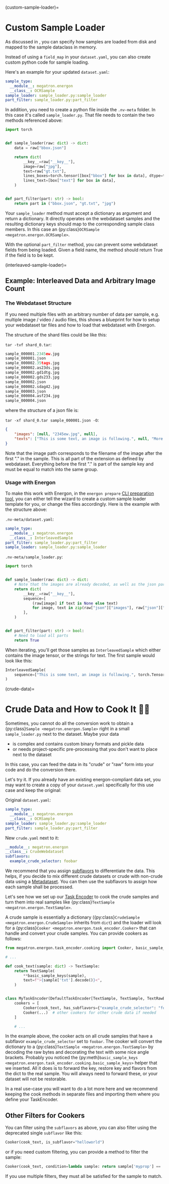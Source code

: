 <!--- Copyright (c) 2025, NVIDIA CORPORATION.
SPDX-License-Identifier: BSD-3-Clause -->

(custom-sample-loader)=
# Custom Sample Loader

As discussed in [](/basic/data_prep), you can specify how samples are loaded from disk and mapped to
the sample dataclass in memory.

Instead of using a `field_map` in your `dataset.yaml`, you can also create custom python code for sample loading.

Here's an example for your updated `dataset.yaml`:
```yaml
sample_type:
  __module__: megatron.energon
  __class__: OCRSample
sample_loader: sample_loader.py:sample_loader
part_filter: sample_loader.py:part_filter
```

In addition, you need to create a python file inside the `.nv-meta` folder. In this case it's
called `sample_loader.py`.
That file needs to contain the two methods referenced above:

```python
import torch


def sample_loader(raw: dict) -> dict:
    data = raw["bbox.json"]

    return dict(
        __key__=raw["__key__"],
        image=raw["jpg"],
        text=raw["gt.txt"],
        lines_boxes=torch.tensor([box["bbox"] for box in data], dtype=torch.int64),
        lines_text=[box["text"] for box in data],
    )


def part_filter(part: str) -> bool:
    return part in ("bbox.json", "gt.txt", "jpg")
```

Your `sample_loader` method must accept a dictionary as argument and return a dictionary. It directly operates on 
the webdataset samples and the resulting dictionary keys should map to the corresponding sample class members.
In this case an {py:class}`OCRSample <megatron.energon.OCRSample>`.

With the optional `part_filter` method, you can prevent some webdataset fields from being loaded.
Given a field name, the method should return True if the field is to be kept.


(interleaved-sample-loader)=
## Example: Interleaved Data and Arbitrary Image Count

### The Webdataset Structure

If you need multiple files with an arbitrary number of data per sample, e.g. multiple image / video / audio files, this shows a blueprint for how to setup your webdataset tar files and how to load that webdataset with Energon.

The structure of the shard files could be like this:

`tar -tvf shard_0.tar`:
```python
sample_000001.2345ew.jpg
sample_000001.json
sample_000002.35tags.jpg
sample_000002.as23ds.jpg
sample_000002.gd1dtg.jpg
sample_000002.gds233.jpg
sample_000002.json
sample_000002.sdag42.jpg
sample_000003.json
sample_000004.asf234.jpg
sample_000004.json
```

where the structure of a json file is:

`tar -xf shard_0.tar sample_000001.json -O`:
```json
{
    "images": [null, "2345ew.jpg", null],
    "texts": ["This is some text, an image is following.", null, "More text after the image."],
}
```
Note that the image path corresponds to the filename of the image after the first "." in the sample. This is all part of the extension as defined by webdataset. Everything before the first "." is part of the sample key and must be equal to match into the same group.


### Usage with Energon

To make this work with Energon, in the `energon prepare` [CLI preparation tool](energon_data_prepare), you can either tell the wizard to create a custom sample loader template for you, or change the files accordingly. Here is the example with the structure above:

`.nv-meta/dataset.yaml`:
```yaml
sample_type:
  __module__: megatron.energon
  __class__: InterleavedSample
part_filter: sample_loader.py:part_filter
sample_loader: sample_loader.py:sample_loader
```

`.nv-meta/sample_loader.py`:
```python
import torch


def sample_loader(raw: dict) -> dict:
    # Note that the images are already decoded, as well as the json part.
    return dict(
        __key__=raw["__key__"],
        sequence=[
            (raw[image] if text is None else text)
            for image, text in zip(raw["json"]["images"], raw["json"]["texts"])
        ],
    )


def part_filter(part: str) -> bool:
    # Need to load all parts
    return True
```

When iterating, you'll get those samples as `InterleavedSample` which either contains the image tensor, or the strings for text. The first sample would look like this:

```python
InterleavedSample(
    sequence=["This is some text, an image is following.", torch.Tensor(...) or PIL.Image.Image(), "More text after the image."]
)
``` 


(crude-data)=
# Crude Data and How to Cook It 👨‍🍳

Sometimes, you cannot do all the conversion work to obtain a {py:class}`Sample <megatron.energon.Sample>` right in a small `sample_loader.py` next to the dataset.
Maybe your data

- is complex and contains custom binary formats and pickle data
- or needs project-specific pre-processing that you don't want to place next to the dataset

In this case, you can feed the data in its "crude" or "raw" form into your code and do the conversion there. 

Let's try it. If you already have an existing energon-compliant data set, you may want to create a copy of your `dataset.yaml` specifically for this use case and keep the original:

Original `dataset.yaml`:
```yaml
sample_type:
  __module__: megatron.energon
  __class__: OCRSample
sample_loader: sample_loader.py:sample_loader
part_filter: sample_loader.py:part_filter
```

New `crude.yaml` next to it:
```yaml
__module__: megatron.energon
__class__: CrudeWebdataset
subflavors:
  example_crude_selector: foobar
```

We recommend that you assign [subflavors](sect-subflavors) to differentiate the data.
This helps, if you decide to mix different crude datasets or crude with non-crude data using a [Metadataset](../basic/metadataset).
You can then use the subflavors to assign how each sample shall be processed.

Let's see how we set up our [Task Encoder](../basic/task_encoder) to cook the crude samples and turn them into real samples like {py:class}`TextSample <megatron.energon.TextSample>`.

A crude sample is essentially a dictionary ({py:class}`CrudeSample <megatron.energon.CrudeSample>` inherits from `dict`) and the loader will look for a {py:class}`Cooker <megatron.energon.task_encoder.Cooker>` that can handle and convert your crude samples.
You can provide cookers as follows:

```python
from megatron.energon.task_encoder.cooking import Cooker, basic_sample_keys

# ...

def cook_text(sample: dict) -> TextSample:
    return TextSample(
        **basic_sample_keys(sample),
        text=f">{sample['txt'].decode()}<",
    )


class MyTaskEncoder(DefaultTaskEncoder[TextSample, TextSample, TextRawBatch, TextBatch]):
    cookers = [
        Cooker(cook_text, has_subflavors={"example_crude_selector": "foobar"}),
        Cooker(...)  # other cookers for other crude data if needed
    ]

    # ...
```

In the example above, the cooker acts on all crude samples that have a subflavor `example_crude_selector` set to `foobar`.
The cooker will convert the dictionary to a {py:class}`TextSample <megatron.energon.TextSample>` by decoding the raw bytes and decorating the text with some nice angle brackets.
Probably you noticed the {py:meth}`basic_sample_keys <megatron.energon.task_encoder.cooking.basic_sample_keys>` helper that we inserted. All it does is to forward the key, restore key and flavors from the dict to the real sample. You will always need to forward these, or your dataset will not be restorable.

In a real use-case you will want to do a lot more here and we recommend keeping the cook methods in separate files and importing them where you define your TaskEncoder.

## Other Filters for Cookers

You can filter using the `subflavors` as above, you can also filter using the deprecated single `subflavor` like this:

```python
Cooker(cook_text, is_subflavor="helloworld")
```

or if you need custom filtering, you can provide a method to filter the sample:

```python
Cooker(cook_text, condition=lambda sample: return sample['myprop'] == 'yes_thats_it')
```

If you use multiple filters, they must all be satisfied for the sample to match.
